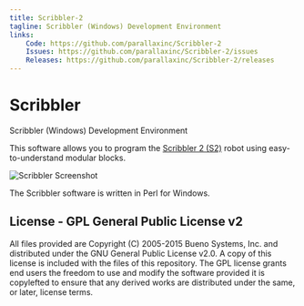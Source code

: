 ```yaml
---
title: Scribbler-2
tagline: Scribbler (Windows) Development Environment
links:
    Code: https://github.com/parallaxinc/Scribbler-2
    Issues: https://github.com/parallaxinc/Scribbler-2/issues
    Releases: https://github.com/parallaxinc/Scribbler-2/releases
---
```

Scribbler
=========

Scribbler (Windows) Development Environment

This software allows you to program the [Scribbler 2 (S2)](http://www.parallax.com/product/28136) robot using easy-to-understand modular blocks.  

![Scribbler Screenshot](images/ScreenShot.png)

The Scribbler software is written in Perl for Windows.

License - GPL General Public License v2
---------------------------------------

All files provided are Copyright (C) 2005-2015 Bueno Systems, Inc. and distributed under the GNU General Public License v2.0. A copy of this license is included with the files of this repository. The GPL license grants end users the freedom to use and modify the software provided it is copylefted to ensure that any derived works are distributed under the same, or later, license terms.


